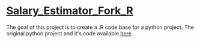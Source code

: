 # [Salary_Estimator_Fork_R](https://github.com/satheeshkumar-r/Salary_Estimator_Fork_R)
The goal of this project is to create a .R code base for a python project. The original python project and it's code available [here](https://github.com/PlayingNumbers/ds_salary_proj). 

